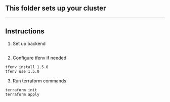 ## This folder sets up your cluster
----
## Instructions

1. Set up backend
```source ../scripts/setenv.sh

```

2. Configure tfenv if needed
```
tfenv install 1.5.0
tfenv use 1.5.0
```


3. Run terraform commands
```
terraform init
terraform apply
```
